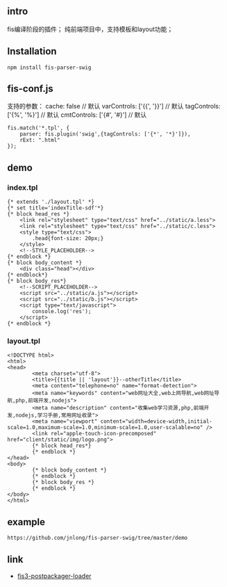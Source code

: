 ## intro
fis编译阶段的插件；
纯前端项目中，支持模板和layout功能；

## Installation
    npm install fis-parser-swig

## fis-conf.js
支持的参数：
cache: false // 默认
varControls: ['{{', '}}'] // 默认
tagControls: ['{%', '%}'] // 默认
cmtControls: ['{#', '#}'] // 默认

    fis.match('*.tpl', {
        parser: fis.plugin('swig',{tagControls: ['{*', '*}']}),
        rExt: ".html"
    });

## demo
### index.tpl
    {* extends './layout.tpl' *}
    {* set title='indexTitle-sdf'*}
    {* block head_res *}
        <link rel="stylesheet" type="text/css" href="../static/a.less">
        <link rel="stylesheet" type="text/css" href="../static/c.less">
        <style type="text/css">
            .head{font-size: 20px;}
        </style>
        <!--STYLE_PLACEHOLDER-->
    {* endblock *}
    {* block body_content *}
        <div class="head"></div>
    {* endblock*}
    {* block body_res*}
        <!--SCRIPT_PLACEHOLDER-->
        <script src="../static/a.js"></script>
        <script src="../static/b.js"></script>
        <script type="text/javascript">
            console.log('res');
        </script>
    {* endblock *}

### layout.tpl
    <!DOCTYPE html>
    <html>
    <head>
            <meta charset="utf-8">
            <title>{{title || 'layout'}}--otherTitle</title>
            <meta content="telephone=no" name="format-detection">
            <meta name="keywords" content="web网址大全,web上网导航,web网址导航,php,前端开发,nodejs">
            <meta name="description" content="收集web学习资源,php,前端开发,nodejs,学习手册,常用网址收录">
            <meta name="viewport" content="width=device-width,initial-scale=1.0,maximum-scale=1.0,minimum-scale=1.0,user-scalable=no" />
            <link rel="apple-touch-icon-precomposed" href="client/static/img/logo.png">
            {* block head_res*}
            {* endblock *}
    </head>
    <body>
            {* block body_content *}
            {* endblock *}
            {* block body_res *}
            {* endblock *}
    </body>
    </html>
## example
    https://github.com/jnlong/fis-parser-swig/tree/master/demo

## link
* [fis3-postpackager-loader](https://github.com/fex-team/fis3-postpackager-loader)
